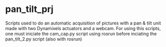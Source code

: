 # pan_tilt_prj
Scripts used to do an automatic acquisition of pictures with a pan & tilt unit made with two Dynamixels actuators and a webcam.
For using this scripts, one must iniciate the cam_cap.py script using rosrun before inciating the pan_tilt_2.py script (also with rosrun)
